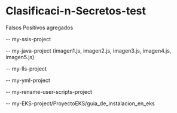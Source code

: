 # Clasificaci-n-Secretos-test

Falsos Positivos agregados

--  my-ssis-project

--  my-java-project (imagen1.js, imagen2.js, imagen3.js, imagen4.js, imagen5.js)

--  my-lls-project

--  my-yml-project

--  my-rename-user-scripts-project

--  my-EKS-project/ProyectoEKS/guia_de_instalacion_en_eks
